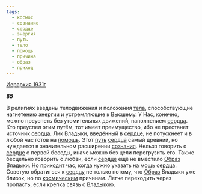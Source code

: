 ```yaml
---
tags:
  - космос
  - сознание
  - сердце
  - энергия
  - путь
  - тело
  - помощь
  - причина
  - образ
  - приход
---
```

[Иерархия 1931г](https://127.0.0.1:4002/agni/1931)

___85___

В религиях введены телодвижения и положения [тела](../../../tags/#тело), способствующие нагнетению [энергии](../../../tags/#энергия) и устремляющие к Высшему. У Нас, конечно, можно преуспеть без утомительных движений, наполнением [сердца](../../../tags/#[сердце](../../../tags/#сердце)). Кто преуспел этим путём, тот имеет преимущество, ибо не престанет источник [сердца](../../../tags/#[сердце](../../../tags/#сердце)). Лик Владыки, введённый в [сердце](../../../tags/#сердце), не потускнеет и в любой час готов на [помощь](../../../tags/#помощь). Этот [путь](../../../tags/#путь) [сердца](../../../tags/#[сердце](../../../tags/#сердце)) самый древний, но нуждается в значительном расширении [сознания](../../../tags/#сознание). Нельзя говорить о [сердце](../../../tags/#сердце) с первой беседы, иначе можно без цели перегрузить его. Также бесцельно говорить о любви, если [сердце](../../../tags/#сердце) ещё не вместило [Образ](../../../tags/#образ) Владыки. Но [приходит](../../../tags/#приход) час, когда нужно указать на мощь [сердца](../../../tags/#[сердце](../../../tags/#сердце)). Советую обратиться к [сердцу](../../../tags/#сердце) не только потому, что [Образ](../../../tags/#образ) Владыки уже близок, но по [космическим](../../../tags/#космос) причинам. Легче переходить через пропасть, если крепка связь с Владыкою.   

